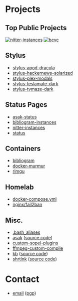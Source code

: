 # Projects

## Top Public Projects

[![nitter-instances](https://img.shields.io/github/stars/xnaas/nitter-instances?color=success&label=nitter-instances&style=for-the-badge)](https://github.com/xnaas/nitter-instances)
[![bcvc](https://img.shields.io/github/stars/xnaas/bcvc?color=success&label=bandcamp+volume+control&style=for-the-badge)](https://github.com/xnaas/bcvc)

## Stylus

* [stylus-apod-dracula](https://github.com/xnaas/stylus-apod-dracula)
* [stylus-hackernews-solarized](https://github.com/xnaas/stylus-hackernews-solarized)
* [stylus-plex-modals](https://github.com/xnaas/stylus-plex-modals)
* [stylus-teslamate-dark](https://github.com/xnaas/stylus-teslamate-dark)
* [stylus-tvmaze-dark](https://github.com/xnaas/stylus-tvmaze-dark)

## Status Pages

* [asak-status](https://github.com/xnaas/asak-status)
* [bibliogram-instances](https://github.com/xnaas/bibliogram-instances)
* [nitter-instances](https://github.com/xnaas/nitter-instances)
* [status](https://github.com/xnaas/status)

## Containers

* [bibliogram](https://github.com/xnaas/docker-bibliogram/pkgs/container/bibliogram)
* [docker-murmur](https://github.com/xnaas/docker-murmur)
* [rimgu](https://github.com/xnaas/docker-rimgu/pkgs/container/rimgu)

## Homelab

* [docker-compose.yml](https://github.com/xnaas/docker-compose.yml)
* [nginx/fail2ban](https://github.com/xnaas/nginx)

## Misc.

* [.bash_aliases](https://github.com/xnaas/.bash_aliases)
* [asak](https://actionsack.com) ([source code](https://github.com/xnaas/actionsack.com))
* [custom-sopel-plugins](https://github.com/xnaas/custom-sopel-plugins)
* [ffmpeg-custom-compile](https://github.com/xnaas/ffmpeg-custom-compile)
* [kb](https://kb.xnaas.info) ([source code](https://github.com/xnaas/kb.xnaas.info))
* [shrtlnk](https://shrtlnk.win) ([source code](https://github.com/xnaas/shrtlnk))

# Contact

* [email](mailto:me@xnaas.info) ([pgp](https://github.com/xnaas/pgp))
